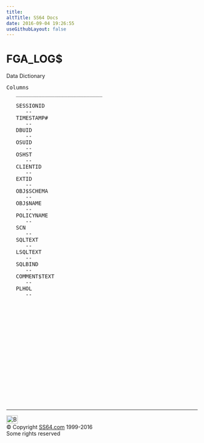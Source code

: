 ```yaml
---
title:
altTitle: SS64 Docs
date: 2016-09-04 19:26:55
useGithubLayout: false
---
```

<!-- #BeginLibraryItem "/Library/head_orad.lbi" --><!-- #EndLibraryItem --><h1>FGA_LOG$</h1> 
<p>Data Dictionary</p> 
 
<pre>Columns
   ___________________________
 
   SESSIONID
      --
   TIMESTAMP#
      --
   DBUID
      --
   OSUID
      --
   OSHST
      --
   CLIENTID
      --
   EXTID
      --
   OBJ$SCHEMA
      --
   OBJ$NAME
      --
   POLICYNAME
      --
   SCN
      --
   SQLTEXT
      --
   LSQLTEXT
      --
   SQLBIND
      --
   COMMENT$TEXT
      --
   PLHOL
      --

</pre><!-- #BeginLibraryItem "/Library/foot_orad.lbi" --><p>
<!-- oracle-footer -->
<ins class="adsbygoogle" style="display:inline-block;width:300px;height:250px" data-ad-client="ca-pub-6140977852749469" data-ad-slot="4275490898"></ins>
<script>
(adsbygoogle = window.adsbygoogle || []).push({});
</script></p>
<hr>
<div id="bl" class="footer"><a href="FGA_LOG$.html#"><img src="../images/top.png" width="30" height="22" alt="Back to the Top"></a></div>
<div id="br" class="footer, tagline">© Copyright <a href="../index.html">SS64.com</a> 1999-2016<br>
Some rights reserved</div>
<!-- #EndLibraryItem -->

